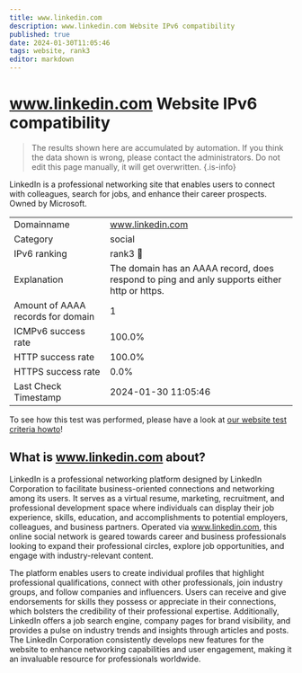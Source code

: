 ```yaml
---
title: www.linkedin.com
description: www.linkedin.com Website IPv6 compatibility
published: true
date: 2024-01-30T11:05:46
tags: website, rank3
editor: markdown
---
```


# www.linkedin.com Website IPv6 compatibility

> The results shown here are accumulated by automation. If you think the data shown is wrong, please contact the administrators. 
> Do not edit this page manually, it will get overwritten.
{.is-info}

LinkedIn is a professional networking site that enables users to connect with colleagues, search for jobs, and enhance their career prospects. Owned by Microsoft.


|   |   |
| - | - |
| Domainname | www.linkedin.com
| Category | social |
| IPv6 ranking | rank3 :3rd_place_medal: |
| Explanation | The domain has an AAAA record, does respond to ping and anly supports either http or https. |
| Amount of AAAA records for domain | 1 |
| ICMPv6 success rate | 100.0%|
| HTTP success rate | 100.0% |
| HTTPS success rate | 0.0% |
| Last Check Timestamp | 2024-01-30 11:05:46 |

To see how this test was performed, please have a look at [our website test criteria howto](/howto/testcriteria/website)!


## What is www.linkedin.com about?
LinkedIn is a professional networking platform designed by LinkedIn Corporation to facilitate business-oriented connections and networking among its users. It serves as a virtual resume, marketing, recruitment, and professional development space where individuals can display their job experience, skills, education, and accomplishments to potential employers, colleagues, and business partners. Operated via www.linkedin.com, this online social network is geared towards career and business professionals looking to expand their professional circles, explore job opportunities, and engage with industry-relevant content.

The platform enables users to create individual profiles that highlight professional qualifications, connect with other professionals, join industry groups, and follow companies and influencers. Users can receive and give endorsements for skills they possess or appreciate in their connections, which bolsters the credibility of their professional expertise. Additionally, LinkedIn offers a job search engine, company pages for brand visibility, and provides a pulse on industry trends and insights through articles and posts. The LinkedIn Corporation consistently develops new features for the website to enhance networking capabilities and user engagement, making it an invaluable resource for professionals worldwide.
